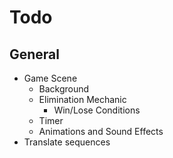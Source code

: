 # Todo

## General

* Game Scene
  * Background 
  * Elimination Mechanic
	* Win/Lose Conditions
  * Timer
  * Animations and Sound Effects
* Translate sequences